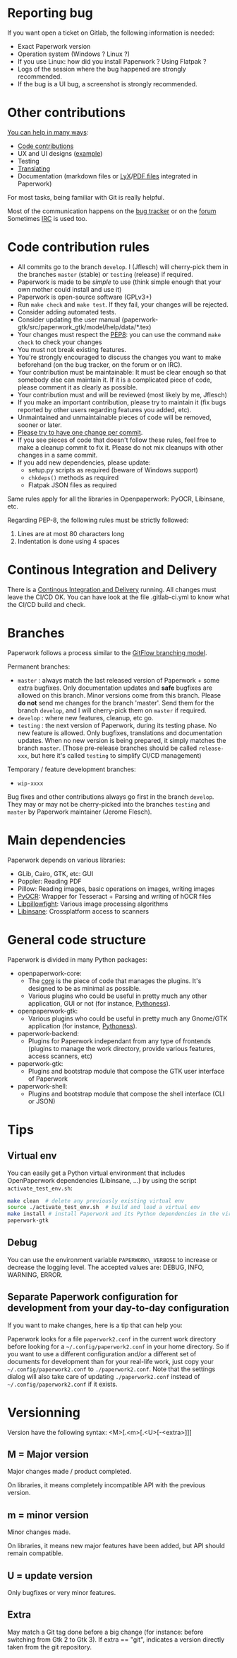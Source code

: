 # Reporting bug

If you want open a ticket on Gitlab, the following information is needed:
- Exact Paperwork version
- Operation system (Windows ? Linux ?)
- If you use Linux: how did you install Paperwork ? Using Flatpak ?
- Logs of the session where the bug happened are strongly recommended.
- If the bug is a UI bug, a screenshot is strongly recommended.

# Other contributions

[You can help in many ways](https://gitlab.gnome.org/World/OpenPaperwork/paperwork/wikis/Contributing):
- [Code contributions](doc/install.devel.markdown)
- UX and UI designs ([example](https://gitlab.gnome.org/World/OpenPaperwork/paperwork/issues/356#note_244099))
- Testing
- [Translating](https://translations.openpaper.work)
- Documentation (markdown files or [LyX](https://www.lyx.org/)/[PDF files](https://gitlab.gnome.org/World/OpenPaperwork/paperwork/tree/master/paperwork-gtk/doc)
  integrated in Paperwork)

For most tasks, being familiar with Git is really helpful.

Most of the communication happens on the
[bug tracker](https://gitlab.gnome.org/World/OpenPaperwork/paperwork/issues)
or on the [forum](https://forum.openpaper.work/)
Sometimes [IRC](https://gitlab.gnome.org/World/OpenPaperwork/paperwork/wikis/Contact#irc) is used too.


# Code contribution rules

* All commits go to the branch `develop`. I (Jflesch) will cherry-pick them in the branches `master` (stable) or `testing` (release) if required.
* Paperwork is made to be *simple* to use (think simple enough that your own mother could install and use it)
* Paperwork is open-source software (GPLv3+)
* Run `make check` and `make test`. If they fail, your changes will be rejected.
* Consider adding automated tests.
* Consider updating the user manual
  (paperwork-gtk/src/paperwork\_gtk/model/help/data/\*.tex)
* Your changes must respect the [PEP8](https://www.python.org/dev/peps/pep-0008/): you can use the command `make check` to check your changes
* You must not break existing features.
* You're strongly encouraged to discuss the changes you want to make beforehand (on the bug tracker, on the forum or on IRC).
* Your contribution must be maintainable: It must be clear enough so that somebody else can maintain it. If it is a complicated piece of code, please comment it as clearly as possible.
* Your contribution must and will be reviewed (most likely by me, Jflesch)
* If you make an important contribution, please try to maintain it (fix bugs reported by other users regarding features you added, etc).
* Unmaintained and unmaintainable pieces of code will be removed, sooner or later.
* [Please try to have one change per commit](https://www.freshconsulting.com/atomic-commits/).
* If you see pieces of code that doesn't follow these rules, feel free to make a cleanup commit to fix it. Please do not mix cleanups with other changes in a same commit.
* If you add new dependencies, please update:
  * setup.py scripts as required (beware of Windows support)
  * `chkdeps()` methods as required
  * Flatpak JSON files as required

Same rules apply for all the libraries in Openpaperwork: PyOCR, Libinsane, etc.

Regarding PEP-8, the following rules must be strictly followed:

1. Lines are at most 80 characters long
2. Indentation is done using 4 spaces


# Continous Integration and Delivery

There is a [Continous Integration and Delivery](https://gitlab.gnome.org/World/OpenPaperwork/paperwork/pipelines) running.
All changes must leave the CI/CD OK. You can have look at the file
.gitlab-ci.yml to know what the CI/CD build and check.


# Branches

Paperwork follows a process similar to the [GitFlow branching model](http://nvie.com/posts/a-successful-git-branching-model/).

Permanent branches:
* `master` : always match the last released version of Paperwork + some extra bugfixes. Only documentation updates and **safe** bugfixes are allowed on this branch. Minor versions come from this branch.
  Please **do not** send me changes for the branch 'master'. Send them for the branch `develop`, and I will cherry-pick them on `master` if required.
* `develop` : where new features, cleanup, etc go.
* `testing` : the next version of Paperwork, during its testing phase. No new feature is allowed. Only bugfixes, translations and documentation updates.
  When no new version is being prepared, it simply matches the branch `master`. (Those pre-release branches should be called `release-xxx`, but here it's
  called `testing` to simplify CI/CD management)

Temporary / feature development branches:
* `wip-xxxx`

Bug fixes and other contributions always go first in the branch `develop`.
They may or may not be cherry-picked into the branches `testing` and `master` by
Paperwork maintainer (Jerome Flesch).

# Main dependencies

Paperwork depends on various libraries:

* GLib, Cairo, GTK, etc: GUI
* Poppler: Reading PDF
* Pillow: Reading images, basic operations on images, writing images
* [PyOCR](https://gitlab.gnome.org/World/OpenPaperwork/pyocr):
  Wrapper for Tesseract + Parsing and writing of hOCR files
* [Libpillowfight](https://gitlab.gnome.org/World/OpenPaperwork/libpillowfight):
  Various image processing algorithms
* [Libinsane](https://gitlab.gnome.org/World/OpenPaperwork/libinsane):
  Crossplatform access to scanners

# General code structure

Paperwork is divided in many Python packages:

* openpaperwork-core:
  - The [core](https://doc.openpaper.work/openpaperwork_core/latest) is the piece
    of code that manages the plugins. It's designed to be as minimal as possible.
  - Various plugins who could be useful in pretty much any other application,
   GUI or not (for instance, [Pythoness](https://framagit.org/OpenPaperwork/pythoness)).
* openpaperwork-gtk:
  - Various plugins who could be useful in pretty much any Gnome/GTK application
    (for instance, [Pythoness](https://framagit.org/OpenPaperwork/pythoness)).
* paperwork-backend:
  - Plugins for Paperwork independant from any type of frontends (plugins to manage the
    work directory, provide various features, access scanners, etc)
* paperwork-gtk:
  - Plugins and bootstrap module that compose the GTK user interface of Paperwork
* paperwork-shell:
  - Plugins and bootstrap module that compose the shell interface (CLI or JSON)

# Tips

## Virtual env

You can easily get a Python virtual environment that includes OpenPaperwork
dependencies (Libinsane, ...) by using the script `activate_test_env.sh`:

```sh
make clean  # delete any previously existing virtual env
source ./activate_test_env.sh  # build and load a virtual env
make install # install Paperwork and its Python dependencies in the virtual env
paperwork-gtk
```


## Debug

You can use the environment variable `PAPERWORK\_VERBOSE` to increase or
decrease the logging level. The accepted values are: DEBUG, INFO, WARNING,
ERROR.


## Separate Paperwork configuration for development from your day-to-day configuration

If you want to make changes, here is a tip that can help you:

Paperwork looks for a file `paperwork2.conf` in the current work directory before
looking for a `~/.config/paperwork2.conf` in your home directory. So if you want to
use a different configuration and/or a different set of documents for development
than for your real-life work, just copy your `~/.config/paperwork2.conf` to
`./paperwork2.conf`. Note that the settings dialog will also take care of
updating `./paperwork2.conf` instead of `~/.config/paperwork2.conf` if it exists.


# Versionning

Version have the following syntax: &lt;M&gt;[.&lt;m&gt;[.&lt;U&gt;[-&lt;extra&gt;]]]

## M = Major version

Major changes made / product completed.

On libraries, it means completely incompatible API with the previous version.

## m = minor version

Minor changes made.

On libraries, it means new major features have been added, but API should remain compatible.

## U = update version

Only bugfixes or very minor features.


## Extra

May match a Git tag done before a big change (for instance: before switching from Gtk 2 to Gtk 3).
If extra == "git", indicates a version directly taken from the git repository.
